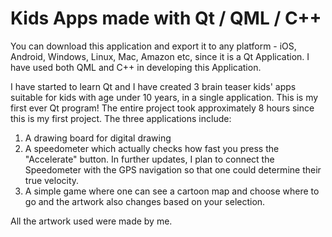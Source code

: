 # Kids Apps made with Qt / QML / C++

You can download this application and export it to any platform - iOS, Android, Windows, Linux, Mac, Amazon etc, since it is  a Qt Application. I have used both QML and C++ in developing this Application.

I have started to learn Qt and I have created 3 brain teaser kids' apps suitable for kids with age under 10 years, in a single application. This is my first ever Qt program! The entire project took approximately 8 hours since this is my first project.
The three applications include:
1. A drawing board for digital drawing
2. A speedometer which actually checks how fast you press the "Accelerate" button. In further updates, I plan to connect the Speedometer with the GPS navigation so that one could determine their true velocity. 
3. A simple game where one can see a cartoon map and choose where to go and the artwork also changes based on your selection.

All the artwork used were made by me. 
